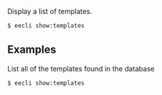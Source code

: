 Display a list of templates.

```
$ eecli show:templates
```



## Examples

List all of the templates found in the database

```
$ eecli show:templates
```